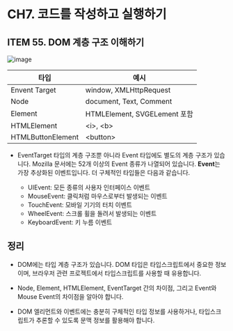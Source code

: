 # CH7. 코드를 작성하고 실행하기 

## ITEM 55. DOM 계층 구조 이해하기

![image](https://file.notion.so/f/s/098e56a6-a443-4239-8081-8df223cd1677/Untitled.png?id=9c50455d-c5a8-4d5e-8a51-6d057145e9e3&table=block&spaceId=ff5faddb-d222-44da-a1dd-6221b00592ce&expirationTimestamp=1694066400000&signature=i0OY9hACFapBCm2cT8AY1_Mo8dqXiBoCXnGLjDc19hg&downloadName=Untitled.png)


|타입|예시|
| --- | --- |
| Envent Target | window, XMLHttpRequest |
| Node | document, Text, Comment |
| Element | HTMLElement, SVGELement 포함 |
| HTMLElement | \<i>, \<b> |
| HTMLButtonElement | \<button> |


- EventTarget 타입의 계층 구조뿐 아니라 Event 타입에도 별도의 계층 구조가 있습니다. Mozilla 문서에는 52개 이상의 Event 종류가 나열되어 있습니다. **Event**는 가장 추상화된 이벤트입니다. 더 구체적인 타입들은 다음과 같습니다. 

    - UIEvent: 모든 종류의 사용자 인터페이스 이벤트
    - MouseEvent: 클릭처럼 마우스로부터 발생되는 이벤트
    - TouchEvent: 모바일 기기의 터치 이벤트
    - WheelEvent: 스크롤 휠을 돌려서 발생되는 이벤트
    - KeyboardEvent: 키 누름 이벤트

## 정리
- DOM에는 타입 계층 구조가 있습니다. DOM 타입은 타입스크립트에서 중요한 정보이며, 브라우저 관련 프로젝트에서 타입스크립트를 사용할 때 유용합니다. 

- Node, Element, HTMLElement, EventTarget 간의 차이점, 그리고 Event와 Mouse Event의 차이점을 알아야 합니다. 
- DOM 엘리먼트와 이벤트에는 충분히 구체적인 타입 정보를 사용하거나, 타입스크립트가 추론할 수 있도록 문맥 정보를 활용해야 합니다. 

